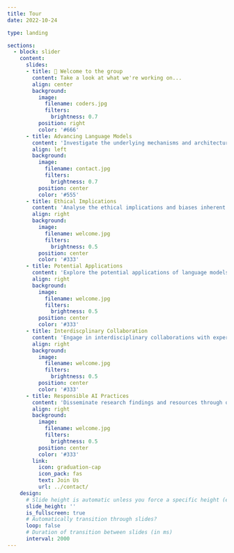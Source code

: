 ```yaml
---
title: Tour
date: 2022-10-24

type: landing

sections:
  - block: slider
    content:
      slides:
      - title: 👋 Welcome to the group
        content: Take a look at what we're working on...
        align: center
        background:
          image:
            filename: coders.jpg
            filters:
              brightness: 0.7
          position: right
          color: '#666'
      - title: Advancing Language Models
        content: 'Investigate the underlying mechanisms and architectures of language models to uncover novel techniques and algorithms for improved performance and efficiency'
        align: left
        background:
          image:
            filename: contact.jpg
            filters:
              brightness: 0.7
          position: center
          color: '#555'
      - title: Ethical Implications
        content: 'Analyse the ethical implications and biases inherent in language models, and develop methods to mitigate their negative impact on society'
        align: right
        background:
          image:
            filename: welcome.jpg
            filters:
              brightness: 0.5
          position: center
          color: '#333'
      - title: Potential Applications
        content: 'Explore the potential applications of language models across various domains, including healthcare, education, business, and communication'
        align: right
        background:
          image:
            filename: welcome.jpg
            filters:
              brightness: 0.5
          position: center
          color: '#333'
      - title: Interdiscplinary Collaboration
        content: 'Engage in interdisciplinary collaborations with experts from diverse fields to foster a holistic understanding of language model research and applications'
        align: right
        background:
          image:
            filename: welcome.jpg
            filters:
              brightness: 0.5
          position: center
          color: '#333'
      - title: Responsible AI Practices
        content: 'Disseminate research findings and resources through open access platforms to promote transparency, accessibility, and widespread adoption of responsible AI practices.'
        align: right
        background:
          image:
            filename: welcome.jpg
            filters:
              brightness: 0.5
          position: center
          color: '#333'
        link:
          icon: graduation-cap
          icon_pack: fas
          text: Join Us
          url: ../contact/
    design:
      # Slide height is automatic unless you force a specific height (e.g. '400px')
      slide_height: ''
      is_fullscreen: true
      # Automatically transition through slides?
      loop: false
      # Duration of transition between slides (in ms)
      interval: 2000
---
```

